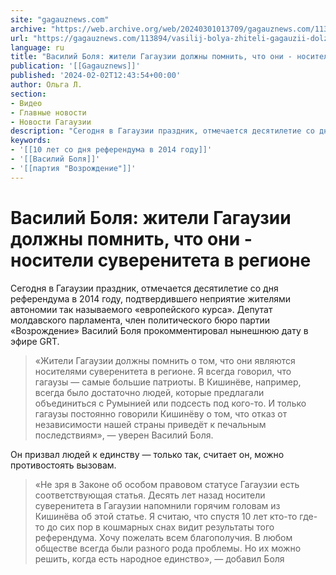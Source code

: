 ```yaml
---
site: "gagauznews.com"
archive: "https://web.archive.org/web/20240301013709/gagauznews.com/113894/vasilij-bolya-zhiteli-gagauzii-dolzhny-pomnit-chto-oni-nositeli-suvereniteta-v-regione.html"
url: "https://gagauznews.com/113894/vasilij-bolya-zhiteli-gagauzii-dolzhny-pomnit-chto-oni-nositeli-suvereniteta-v-regione.html"
language: ru
title: "Василий Боля: жители Гагаузии должны помнить, что они - носители суверенитета в регионе"
publication: '[[Gagauznews]]'
published: '2024-02-02T12:43:54+00:00'
author: Ольга Л.
section:
- Видео
- Главные новости
- Новости Гагаузии
description: "Сегодня в Гагаузии праздник, отмечается десятилетие со дня референдума в 2014 году, подтвердившего неприятие жителями автономии так называемого «европейского курса». Депутат молдавского парламента, член политического бюро партии «Возрождение» Василий Боля прокомментировал нынешнюю дату в эфире GRT. «Жители Гагаузии должны помнить о том, что они являются носителями суверенитета в регионе. Я всегда говорил, что гагаузы — самые большие патриоты. В Кишинёве, например, всегда было достаточно людей, которые предлагали объединиться с Румынией или подсесть под кого-то. И только гагаузы постоянно говорили Кишинёву о том, что отказ от независимости нашей страны приведёт к печальным последствиям», — уверен Василий Боля. Он призвал людей к […]"
keywords:
- '[[10 лет со дня референдума в 2014 году]]'
- '[[Василий Боля]]'
- '[[партия "Возрождение"]]'
---
```


# Василий Боля: жители Гагаузии должны помнить, что они - носители суверенитета в регионе

Сегодня в Гагаузии праздник, отмечается десятилетие со дня референдума в 2014 году, подтвердившего неприятие жителями автономии так называемого «европейского курса». Депутат молдавского парламента, член политического бюро партии «Возрождение» Василий Боля прокомментировал нынешнюю дату в эфире GRT.

> «Жители Гагаузии должны помнить о том, что они являются носителями суверенитета в регионе. Я всегда говорил, что гагаузы — самые большие патриоты. В Кишинёве, например, всегда было достаточно людей, которые предлагали объединиться с Румынией или подсесть под кого-то. И только гагаузы постоянно говорили Кишинёву о том, что отказ от независимости нашей страны приведёт к печальным последствиям», — уверен Василий Боля.

Он призвал людей к единству — только так, считает он, можно противостоять вызовам.

> «Не зря в Законе об особом правовом статусе Гагаузии есть соответствующая статья. Десять лет назад носители суверенитета в Гагаузии напомнили горячим головам из Кишинёва об этой статье. Я считаю, что спустя 10 лет кто-то где-то до сих пор в кошмарных снах видит результаты того референдума. Хочу пожелать всем благополучия. В любом обществе всегда были разного рода проблемы. Но их можно решить, когда есть народное единство», — добавил Боля